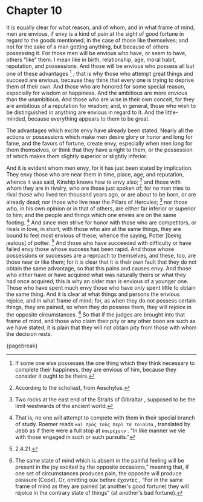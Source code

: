 # Chapter 10

It is equally clear for what reason, and of whom, and in what frame of mind, men are envious, if envy is a kind of pain at the sight of good fortune
in regard to the goods mentioned; in the case of those like themselves; and not for the sake of a man getting anything, but because of others
possessing it. For those men will be envious who have, or seem to have, others “like” them. I mean like in birth, relationship, age, moral habit,
reputation, and possessions. And those will be envious who possess all but one of these advantages [^^9_1] ; that is why those who attempt great
things and succeed are envious, because they think that every one is trying to deprive them of their own. And those who are honored for some special
reason, especially for wisdom or happiness. And the ambitious are more envious than the unambitious. And those who are wise in their own conceit,
for they are ambitious of a reputation for wisdom; and, in general, those who wish to be distinguished in anything are envious in regard to it. And
the little-minded, because everything appears to them to be great.

The advantages which excite envy have already been stated. Nearly all the actions or possessions which make men desire glory or honor and long for
fame, and the favors of fortune, create envy, especially when men long for them themselves, or think that they have a right to them, or the
possession of which makes them slightly superior or slightly inferior.

And it is evident whom men envy, for it has just been stated by implication. They envy those who are near them in time, place, age, and reputation,
whence it was said, Kinship knows how to envy also; [^^9_2] and those with whom they are in rivalry, who are those just spoken of; for no man tries
to rival those who lived ten thousand years ago, or are about to be born, or are already dead; nor those who live near the Pillars of
Hercules; [^^9_3] nor those who, in his own opinion or in that of others, are either far inferior or superior to him; and the people and things
which one envies are on the same footing. [^^9_4] And since men strive for honor with those who are competitors, or rivals in love, in short, with
those who aim at the same things, they are bound to feel most envious of these; whence the saying, Potter [being jealous] of potter. [^^9_5] And
those who have succeeded with difficulty or have failed envy those whose success has been rapid. And those whose possessions or successes are a
reproach to themselves, and these, too, are those near or like them; for it is clear that it is their own fault that they do not obtain the same
advantage, so that this pains and causes envy. And those who either have or have acquired what was naturally theirs or what they had once acquired;
this is why an older man is envious of a younger one. Those who have spent much envy those who have only spent little to obtain the same thing. And
it is clear at what things and persons the envious rejoice, and in what frame of mind; for, as when they do not possess certain things, they are
pained, so when they do possess them, they will rejoice in the opposite circumstances. [^^9_6] So that if the judges are brought into that frame of
mind, and those who claim their pity or any other boon are such as we have stated, it is plain that they will not obtain pity from those with whom
the decision rests.

{pagebreak}

[^^9_1]: If some one else possesses the one thing which they think necessary to complete their happiness, they are envious of him, because they consider it ought to be theirs.

[^^9_2]: According to the scholiast, from Aeschylus.

[^^9_3]: Two rocks at the east end of the Straits of Gibraltar , supposed to be the limit westwards of
the ancient world.

[^^9_4]: That is, no one will attempt to compete with them in their special branch of study. Roemer reads `καὶ πρὸς τοὺς περὶ τὰ τοιαῦτα` , translated by Jebb as if there were a full stop at
`ὑπερέχειν` . “In like manner we vie with those engaged in such or such pursuits.”

[^^9_5]: 2.4.21.

[^^9_6]: The same state of mind which is absent in the painful feeling will be present in the joy excited by the opposite occasions,” meaning that, if one set of circumstances produces pain, the opposite
will produce pleasure (Cope). Or, omitting οὐκ before ἔχοντες , “For in the same frame of mind as they are pained (at another's good fortune) they
will rejoice in the contrary state of things” (at another's bad fortune). 


